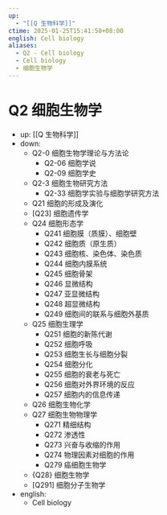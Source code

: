 ```yaml
---
up:
  - "[[Q 生物科学]]"
ctime: 2025-01-25T15:41:50+08:00
english: Cell biology
aliases:
  - Q2 - Cell biology
  - Cell biology
  - 细胞生物学
---
```


# Q2 细胞生物学

- up: [[Q 生物科学]]
- down:
	- Q2-0 细胞生物学理论与方法论
		- Q2-06 细胞学说
		- Q2-09 细胞学史
	- Q2-3 细胞生物研究方法
		- Q2-33 细胞学实验与细胞学研究方法
	- Q21 细胞的形成及演化
	- [Q23] 细胞遗传学
	- Q24 细胞形态学
		- Q241 细胞膜（质膜）、细胞壁
		- Q242 细胞质（原生质）
		- Q243 细胞核、染色体、染色质
		- Q244 细胞内膜系统
		- Q245 细胞骨架
		- Q246 显微结构
		- Q247 亚显微结构
		- Q248 超显微结构
		- Q249 细胞间的联系与细胞外基质
	- Q25 细胞生理学
		- Q251 细胞的新陈代谢
		- Q252 细胞呼吸
		- Q253 细胞生长与细胞分裂
		- Q254 细胞分化
		- Q255 细胞的衰老与死亡
		- Q256 细胞对外界环境的反应
		- Q257 细胞内的信息传递
	- Q26 细胞生物化学
	- Q27 细胞生物物理学
		- Q271 精细结构
		- Q272 渗透性
		- Q273 兴奋与收缩的作用
		- Q274 物理因素对细胞的作用
		- Q279 癌细胞生物学
	- {Q28} 细胞生物学
	- [Q291] 细胞分子生物学
- english:
	- Cell biology
